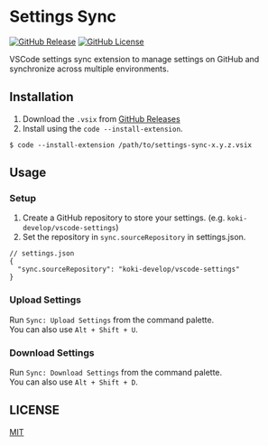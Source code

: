 # Settings Sync

[![GitHub Release](https://img.shields.io/github/v/release/koki-develop/vscode-settings-sync)](https://github.com/koki-develop/vscode-settings-sync/releases/latest)
[![GitHub License](https://img.shields.io/github/license/koki-develop/vscode-settings-sync)](https://github.com/koki-develop/vscode-settings-sync/blob/main/LICENSE)

VSCode settings sync extension to manage settings on GitHub and synchronize across multiple environments.

## Installation

1. Download the `.vsix` from [GitHub Releases](https://github.com/koki-develop/vscode-settings-sync/releases/latest)
2. Install using the `code --install-extension`.

```console
$ code --install-extension /path/to/settings-sync-x.y.z.vsix
```

## Usage

### Setup

1. Create a GitHub repository to store your settings. (e.g. `koki-develop/vscode-settings`)
2. Set the repository in `sync.sourceRepository` in settings.json.

```json5
// settings.json
{
  "sync.sourceRepository": "koki-develop/vscode-settings"
}
```

### Upload Settings

Run `Sync: Upload Settings` from the command palette.  
You can also use `Alt + Shift + U`.

### Download Settings

Run `Sync: Download Settings` from the command palette.  
You can also use `Alt + Shift + D`.

## LICENSE

[MIT](https://github.com/koki-develop/vscode-settings-sync/blob/main/LICENSE)
